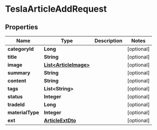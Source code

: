 

# TeslaArticleAddRequest


## Properties

Name | Type | Description | Notes
------------ | ------------- | ------------- | -------------
**categoryId** | **Long** |  |  [optional]
**title** | **String** |  |  [optional]
**image** | [**List&lt;ArticleImage&gt;**](ArticleImage.md) |  |  [optional]
**summary** | **String** |  |  [optional]
**content** | **String** |  |  [optional]
**tags** | **List&lt;String&gt;** |  |  [optional]
**status** | **Integer** |  |  [optional]
**tradeId** | **Long** |  |  [optional]
**materialType** | **Integer** |  |  [optional]
**ext** | [**ArticleExtDto**](ArticleExtDto.md) |  |  [optional]



